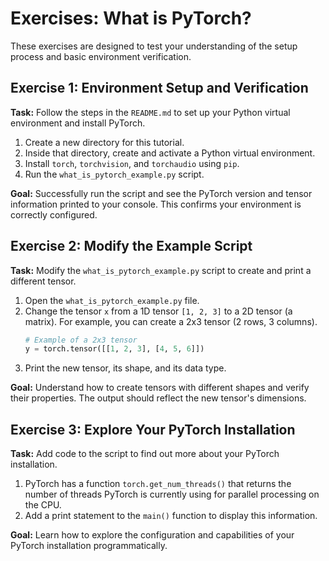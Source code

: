 # Exercises: What is PyTorch?

These exercises are designed to test your understanding of the setup process and basic environment verification.

## Exercise 1: Environment Setup and Verification

**Task:** Follow the steps in the `README.md` to set up your Python virtual environment and install PyTorch.

1.  Create a new directory for this tutorial.
2.  Inside that directory, create and activate a Python virtual environment.
3.  Install `torch`, `torchvision`, and `torchaudio` using `pip`.
4.  Run the `what_is_pytorch_example.py` script.

**Goal:** Successfully run the script and see the PyTorch version and tensor information printed to your console. This confirms your environment is correctly configured.

## Exercise 2: Modify the Example Script

**Task:** Modify the `what_is_pytorch_example.py` script to create and print a different tensor.

1.  Open the `what_is_pytorch_example.py` file.
2.  Change the tensor `x` from a 1D tensor `[1, 2, 3]` to a 2D tensor (a matrix). For example, you can create a 2x3 tensor (2 rows, 3 columns).
    ```python
    # Example of a 2x3 tensor
    y = torch.tensor([[1, 2, 3], [4, 5, 6]])
    ```
3.  Print the new tensor, its shape, and its data type.

**Goal:** Understand how to create tensors with different shapes and verify their properties. The output should reflect the new tensor's dimensions.

## Exercise 3: Explore Your PyTorch Installation

**Task:** Add code to the script to find out more about your PyTorch installation.

1.  PyTorch has a function `torch.get_num_threads()` that returns the number of threads PyTorch is currently using for parallel processing on the CPU.
2.  Add a print statement to the `main()` function to display this information.

**Goal:** Learn how to explore the configuration and capabilities of your PyTorch installation programmatically.
